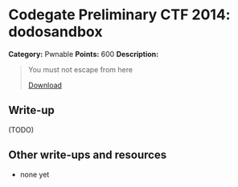# Codegate Preliminary CTF 2014: dodosandbox

**Category:** Pwnable
**Points:** 600
**Description:**

> You must not escape from here
>
> [Download](dodosandbox_4b755a6734301baa00044297e69e1619)

## Write-up

(TODO)

## Other write-ups and resources

* none yet
